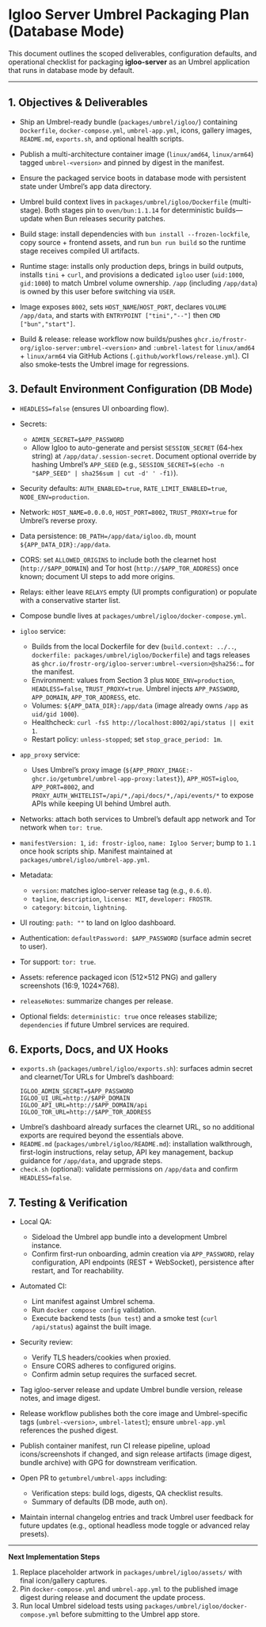 # Igloo Server Umbrel Packaging Plan (Database Mode)

This document outlines the scoped deliverables, configuration defaults, and operational checklist for packaging **igloo-server** as an Umbrel application that runs in database mode by default.

---

## 1. Objectives & Deliverables
- Ship an Umbrel-ready bundle (`packages/umbrel/igloo/`) containing `Dockerfile`, `docker-compose.yml`, `umbrel-app.yml`, icons, gallery images, `README.md`, `exports.sh`, and optional health scripts.
- Publish a multi-architecture container image (`linux/amd64`, `linux/arm64`) tagged `umbrel-<version>` and pinned by digest in the manifest.
- Ensure the packaged service boots in database mode with persistent state under Umbrel’s app data directory.

- Umbrel build context lives in `packages/umbrel/igloo/Dockerfile` (multi-stage). Both stages pin to `oven/bun:1.1.14` for deterministic builds—update when Bun releases security patches.
- Build stage: install dependencies with `bun install --frozen-lockfile`, copy source + frontend assets, and run `bun run build` so the runtime stage receives compiled UI artifacts.
- Runtime stage: installs only production deps, brings in build outputs, installs `tini` + `curl`, and provisions a dedicated `igloo` user (`uid:1000`, `gid:1000`) to match Umbrel volume ownership. `/app` (including `/app/data`) is owned by this user before switching via `USER`.
- Image exposes `8002`, sets `HOST_NAME`/`HOST_PORT`, declares `VOLUME /app/data`, and starts with `ENTRYPOINT ["tini","--"]` then `CMD ["bun","start"]`.
- Build & release: release workflow now builds/pushes `ghcr.io/frostr-org/igloo-server:umbrel-<version>` and `:umbrel-latest` for `linux/amd64` + `linux/arm64` via GitHub Actions (`.github/workflows/release.yml`). CI also smoke-tests the Umbrel image for regressions.

## 3. Default Environment Configuration (DB Mode)
- `HEADLESS=false` (ensures UI onboarding flow).
- Secrets:
  - `ADMIN_SECRET=$APP_PASSWORD`
  - Allow Igloo to auto-generate and persist `SESSION_SECRET` (64-hex string) at `/app/data/.session-secret`. Document optional override by hashing Umbrel’s `APP_SEED` (e.g., `SESSION_SECRET=$(echo -n "$APP_SEED" | sha256sum | cut -d' ' -f1)`).
- Security defaults: `AUTH_ENABLED=true`, `RATE_LIMIT_ENABLED=true`, `NODE_ENV=production`.
- Network: `HOST_NAME=0.0.0.0`, `HOST_PORT=8002`, `TRUST_PROXY=true` for Umbrel’s reverse proxy.
- Data persistence: `DB_PATH=/app/data/igloo.db`, mount `${APP_DATA_DIR}:/app/data`.
- CORS: set `ALLOWED_ORIGINS` to include both the clearnet host (`http://$APP_DOMAIN`) and Tor host (`http://$APP_TOR_ADDRESS`) once known; document UI steps to add more origins.
- Relays: either leave `RELAYS` empty (UI prompts configuration) or populate with a conservative starter list.

- Compose bundle lives at `packages/umbrel/igloo/docker-compose.yml`.
- `igloo` service:
  - Builds from the local Dockerfile for dev (`build.context: ../..`, `dockerfile: packages/umbrel/igloo/Dockerfile`) and tags releases as `ghcr.io/frostr-org/igloo-server:umbrel-<version>@sha256:…` for the manifest.
  - Environment: values from Section 3 plus `NODE_ENV=production`, `HEADLESS=false`, `TRUST_PROXY=true`. Umbrel injects `APP_PASSWORD`, `APP_DOMAIN`, `APP_TOR_ADDRESS`, etc.
  - Volumes: `${APP_DATA_DIR}:/app/data` (image already owns `/app` as `uid/gid 1000`).
  - Healthcheck: `curl -fsS http://localhost:8002/api/status || exit 1`.
  - Restart policy: `unless-stopped`; set `stop_grace_period: 1m`.
- `app_proxy` service:
  - Uses Umbrel’s proxy image (`${APP_PROXY_IMAGE:-ghcr.io/getumbrel/umbrel-app-proxy:latest}`), `APP_HOST=igloo`, `APP_PORT=8002`, and `PROXY_AUTH_WHITELIST=/api/*,/api/docs/*,/api/events/*` to expose APIs while keeping UI behind Umbrel auth.
- Networks: attach both services to Umbrel’s default app network and Tor network when `tor: true`.

- `manifestVersion: 1`, `id: frostr-igloo`, `name: Igloo Server`; bump to `1.1` once hook scripts ship. Manifest maintained at `packages/umbrel/igloo/umbrel-app.yml`.
- Metadata:
  - `version`: matches igloo-server release tag (e.g., `0.6.0`).
  - `tagline`, `description`, `license: MIT`, `developer: FROSTR`.
  - `category`: `bitcoin`, `lightning`.
- UI routing: `path: ""` to land on Igloo dashboard.
- Authentication: `defaultPassword: $APP_PASSWORD` (surface admin secret to user).
- Tor support: `tor: true`.
- Assets: reference packaged icon (512×512 PNG) and gallery screenshots (16:9, 1024×768).
- `releaseNotes`: summarize changes per release.
- Optional fields: `deterministic: true` once releases stabilize; `dependencies` if future Umbrel services are required.

## 6. Exports, Docs, and UX Hooks
- `exports.sh` (`packages/umbrel/igloo/exports.sh`): surfaces admin secret and clearnet/Tor URLs for Umbrel’s dashboard:
  ```
  IGLOO_ADMIN_SECRET=$APP_PASSWORD
  IGLOO_UI_URL=http://$APP_DOMAIN
  IGLOO_API_URL=http://$APP_DOMAIN/api
  IGLOO_TOR_URL=http://$APP_TOR_ADDRESS
  ```
- Umbrel’s dashboard already surfaces the clearnet URL, so no additional exports are required beyond the essentials above.
- `README.md` (`packages/umbrel/igloo/README.md`): installation walkthrough, first-login instructions, relay setup, API key management, backup guidance for `/app/data`, and upgrade steps.
- `check.sh` (optional): validate permissions on `/app/data` and confirm `HEADLESS=false`.

## 7. Testing & Verification
- Local QA:
  - Sideload the Umbrel app bundle into a development Umbrel instance.
  - Confirm first-run onboarding, admin creation via `APP_PASSWORD`, relay configuration, API endpoints (REST + WebSocket), persistence after restart, and Tor reachability.
- Automated CI:
  - Lint manifest against Umbrel schema.
  - Run `docker compose config` validation.
  - Execute backend tests (`bun test`) and a smoke test (`curl /api/status`) against the built image.
- Security review:
  - Verify TLS headers/cookies when proxied.
  - Ensure CORS adheres to configured origins.
  - Confirm admin setup requires the surfaced secret.

- Tag igloo-server release and update Umbrel bundle version, release notes, and image digest.
- Release workflow publishes both the core image and Umbrel-specific tags (`umbrel-<version>`, `umbrel-latest`); ensure `umbrel-app.yml` references the pushed digest.
- Publish container manifest, run CI release pipeline, upload icons/screenshots if changed, and sign release artifacts (image digest, bundle archive) with GPG for downstream verification.
- Open PR to `getumbrel/umbrel-apps` including:
  - Verification steps: build logs, digests, QA checklist results.
  - Summary of defaults (DB mode, auth on).
- Maintain internal changelog entries and track Umbrel user feedback for future updates (e.g., optional headless mode toggle or advanced relay presets).

---

**Next Implementation Steps**
1. Replace placeholder artwork in `packages/umbrel/igloo/assets/` with final icon/gallery captures.
2. Pin `docker-compose.yml` and `umbrel-app.yml` to the published image digest during release and document the update process.
3. Run local Umbrel sideload tests using `packages/umbrel/igloo/docker-compose.yml` before submitting to the Umbrel app store.
